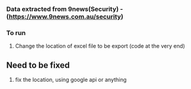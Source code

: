 ### Data extracted from 9news(Security) - (https://www.9news.com.au/security)

### To run
1. Change the location of excel file to be export (code at the very end)

## Need to be fixed
1. fix the location, using google api or anything
